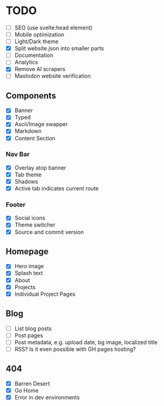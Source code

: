 # TODO

- [ ] SEO (use svelte:head element)
- [ ] Mobile optimization
- [ ] Light/Dark theme
- [x] Split website.json into smaller parts
- [ ] Documentation
- [ ] Analytics
- [x] Remove AI scrapers
- [ ] Mastodon website verification

## Components

- [x] Banner
- [x] Typed
- [x] Ascii/Image swapper
- [x] Markdown
- [x] Content Section

### Nav Bar

- [x] Overlay atop banner
- [x] Tab theme
- [x] Shadows
- [x] Active tab indicates current route

### Footer

- [x] Social icons
- [x] Theme switcher
- [x] Source and commit version

## Homepage

- [x] Hero image
- [x] Splash text
- [x] About
- [x] Projects
- [x] Individual Project Pages

## Blog

- [ ] List blog posts
- [ ] Post pages
- [ ] Post metadata, e.g. upload date, bg image, localized title
- [ ] RSS? Is it even possible with GH pages hosting?

## 404

- [x] Barren Desert
- [x] Go Home
- [x] Error in dev environments

